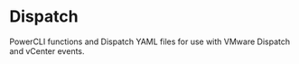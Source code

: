 # Dispatch
PowerCLI functions and Dispatch YAML files for use with VMware Dispatch and vCenter events.
